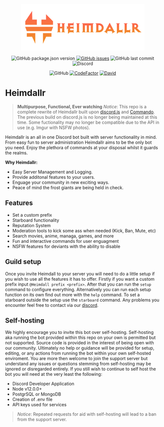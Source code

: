<div align="center">
  <br />
  <p>
    <a href="https://github.com/VulgarBear/heimdallr"> <img src="./images/Heimdallr.png" width="400" alt="Heimdallr" /> </a>
  </p>
  <p>
    <img alt="GitHub package.json version" src="https://img.shields.io/github/package-json/v/VulgarBear/heimdallr?style=flat-square">
    <a href="https://github.com/VulgarBear/heimdall/issues"><img alt="GitHub issues" src="https://img.shields.io/github/issues/VulgarBear/heimdall?style=flat-square"></a>
    <img alt="GitHub last commit" src="https://img.shields.io/github/last-commit/vulgarbear/heimdallr?style=flat-square">
    <img alt="Discord" src="https://img.shields.io/discord/540671346728763392?color=%237289da%20&label=Discord&logo=discord&logoColor=white&style=flat-square">
  </p>
  <p>
    <img alt="GitHub" src="https://img.shields.io/github/license/vulgarbear/heimdall?style=flat-square">
    <a href="https://www.codefactor.io/repository/github/vulgarbear/heimdallr"><img src="https://www.codefactor.io/repository/github/vulgarbear/heimdallr/badge?style=flat-square" alt="CodeFactor" /></a>
    <a href="https://david-dm.org/VulgarBear/heimdallr"><img alt="David" src="https://david-dm.org/VulgarBear/heimdallr.svg?style=flat-square"></a>
  </p>
</div>

# **Heimdallr**
>__**Multipurpose, Functional, Ever watching**__
>*Notice*: This repo is a complete rewrite of Heimdallr built upon [discord.js](https://discord.js.org/#/) and [Commando](https://github.com/discordjs/Commando). The previous build on discord.js is no longer being maintained at this time. Some fuctionality may no longer be compatible due to the API in use (e.g. Imgur with NSFW photos).

Heimdallr is an all in one Discord bot built with server functionality in mind. From easy fun to server administration Heimdallr aims to be the only bot you need. Enjoy the plethora of commands at your disposal whilst it guards the realms.

**Why Heimdallr:**
* Easy Server Management and Logging.
* Provide additonal features to your users.
* Enguage your community in new exciting ways.
* Peace of mind the frost giants are being held in check.

## Features
* Set a custom prefix
* Starboard functionality
* Reputation System
* Moderation tools to kick some ass when needed (Kick, Ban, Mute, etc)
* Search movies, anime, managa, games, and more
* Fun and interactive commands for user enguagment
* NSFW features for deviants with the ability to disable

## Guild setup

Once you invite Heimdall to your server you will need to do a little setup if you wish to use all the features it has to offer. Firstly if you want a custom prefix input `@Heimdall prefix <prefix>`. After that you can run the `setup` command to configure everything. Alternatively you can run each setup function on its own find out more with the `help` command. To set a starboard outside the setup use the `starboard` command. Any problems you encounter feel free to contact via our [discord](https://discord.gg/9gDgF6).

## Self-hosting
We highly encourage you to invite this bot over self-hosting. Self-hosting aka running the bot provided within this repo on your own is permitted but not supported. Source code is provided in the interest of being open with our community. Ultimately no help or guidance will be provided for setup, editing, or any actions from running the bot within your own self-hosted enviroment. You are more then welcome to join the support server but understand any issues or questions stemming from self-hosting may be ignored or disregarded entirely. If you still wish to continue to self host the bot you will need at the very least the following:

* Discord Developer Application
* Node v12.0.0+
* PostgrSQL or MongoDB
* Creation of .env file
* API keys used for services

> *Notice*: Repeated requests for aid with self-hosting will lead to a ban from the support server.